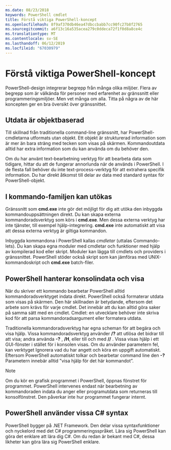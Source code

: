 ```yaml
---
ms.date: 08/23/2018
keywords: PowerShell cmdlet
title: Förstå viktiga PowerShell-koncept
ms.openlocfilehash: 8f9af370db46ea47dbccbabb7cc90fc27b8f2765
ms.sourcegitcommit: a6f13c16a535acea279c0ddeca72f1f0d8a8ce4c
ms.translationtype: MT
ms.contentlocale: sv-SE
ms.lasthandoff: 06/12/2019
ms.locfileid: "67030979"
---
```

# <a name="understanding-important-powershell-concepts"></a>Förstå viktiga PowerShell-koncept

PowerShell-design integrerar begrepp från många olika miljöer. Flera av begrepp som är välkända för personer med erfarenhet av gränssnitt eller programmeringsmiljöer. Men vet många om alla. Titta på några av de här koncepten ger en bra översikt över gränssnittet.

## <a name="output-is-object-based"></a>Utdata är objektbaserad

Till skillnad från traditionella command-line gränssnitt, har PowerShell-cmdletarna utformats utan objekt.
Ett objekt är strukturerad information som är mer än bara sträng med tecken som visas på skärmen. Kommandoutdata alltid har extra information som du kan använda om du behöver den.

Om du har använt text-bearbetning verktyg för att bearbeta data som tidigare, hittar du att de fungerar annorlunda när de används i PowerShell. I de flesta fall behöver du inte text-process-verktyg för att extrahera specifik information. Du har direkt åtkomst till delar av data med standard syntax för PowerShell-objekt.

## <a name="the-command-family-is-extensible"></a>I kommando-familjen kan utökas

Gränssnitt som **cmd.exe** inte gör det möjligt för dig att utöka den inbyggda kommandouppsättningen direkt. Du kan skapa externa kommandoradsverktyg som körs i **cmd.exe**. Men dessa externa verktyg har inte tjänster, till exempel hjälp-integrering. **cmd.exe** inte automatiskt att visa att dessa externa verktyg är giltiga kommandon.

Inbyggda kommandona i PowerShell kallas *cmdletar* (uttalas Commando-lets). Du kan skapa egna moduler med cmdletar och funktioner med hjälp av kompilerad kod eller skript. Moduler kan lägga till cmdlets och providers i gränssnittet. PowerShell stöder också skript som kan jämföras med UNIX-kommandoskript och **cmd.exe** batch-filer.

## <a name="powershell-handles-console-input-and-display"></a>PowerShell hanterar konsolindata och visa

När du skriver ett kommando bearbetar PowerShell alltid kommandoradsverktyget indata direkt. PowerShell också formaterar utdata som visas på skärmen. Den här skillnaden är betydande, eftersom det arbete som krävs för varje cmdlet. Det innebär att du kan alltid göra saker på samma sätt med en cmdlet. Cmdlet: en utvecklare behöver inte skriva kod för att parsa kommandoradsargument eller formatera utdata.

Traditionella kommandoradsverktyg har egna scheman för att begära och visa hjälp. Vissa kommandoradsverktyg använder **/?** att utlösa det bidrar till att visa; andra använda **-?** , **/H**, eller till och med **//** . Vissa visas hjälp i ett GUI-fönster i stället för i konsolen visas. Om du använder parametern fel, kan verktyget Ignorera vad du har angett och köra en uppgift automatiskt.
Eftersom PowerShell automatiskt tolkar och bearbetar command line den **-?** Parametern innebär alltid ”visa hjälp för det här kommandot”.

> [!NOTE]
> Om du kör en grafisk programmet i PowerShell, öppnas fönstret för programmet.
> PowerShell intervenes endast när bearbetning av kommandoraden indata du anger eller programutdata som returneras till konsolfönstret. Den påverkar inte hur programmet fungerar internt.

## <a name="powershell-uses-some-c-syntax"></a>PowerShell använder vissa C# syntax

PowerShell bygger på .NET Framework. Den delar vissa syntaxfunktioner och nyckelord med det C# programmeringsspråket. Lära sig PowerShell kan göra det enklare att lära dig C#. Om du redan är bekant med C#, dessa likheter kan göra lära sig PowerShell enklare.
